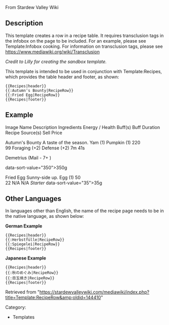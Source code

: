From Stardew Valley Wiki

## Description

This template creates a row in a recipe table. It requires transclusion tags in the infobox on the page to be included. For an example, please see Template:Infobox cooking. For information on transclusion tags, please see https://www.mediawiki.org/wiki/Transclusion

*Credit to Lilly for creating the sandbox template.*

This template is intended to be used in conjunction with Template:Recipes, which provides the table header and footer, as shown:

```
{{Recipes|header}}
{{:Autumn's Bounty|RecipeRow}}
{{:Fried Egg|RecipeRow}}
{{Recipes|footer}}
```

## Example

Image Name Description Ingredients Energy / Health Buff(s) Buff Duration Recipe Source(s) Sell Price

Autumn's Bounty A taste of the season. Yam (1) Pumpkin (1) 220  
99 Foraging (+2) Defense (+2) 7m 41s

Demetrius (Mail - 7+ )

data-sort-value="350"&gt;350g

Fried Egg Sunny-side up. Egg (1) 50  
22 N/A N/A *Starter* data-sort-value="35"&gt;35g

## Other Languages

In languages other than English, the name of the recipe page needs to be in the native language, as shown below:

**German Example**

```
{{Recipes|header}}
{{:Herbstfülle|RecipeRow}}
{{:Spiegelei|RecipeRow}}
{{Recipes|footer}}
```

**Japanese Example**

```
{{Recipes|header}}
{{:秋のめぐみ|RecipeRow}}
{{:目玉焼き|RecipeRow}}
{{Recipes|footer}}
```

Retrieved from "https://stardewvalleywiki.com/mediawiki/index.php?title=Template:RecipeRow&amp;oldid=144410"

Category:

- Templates